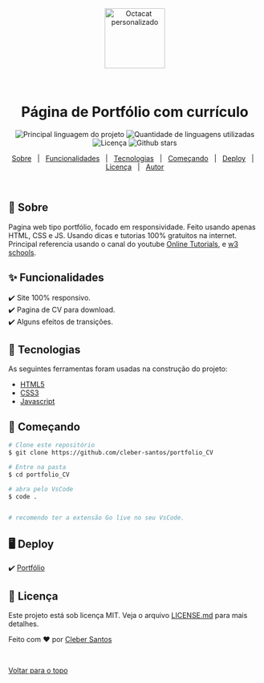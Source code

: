 <div align="center" id="top"> 
  <img 
    src="https://user-images.githubusercontent.com/62780876/163990400-4cced913-0b04-4efe-94cb-a1e69039ce2a.jpg"
    alt="Octacat personalizado"
    width="120px"
  />

&#xa0;
</div>

<h1 align="center">Página de Portfólio com currículo</h1>

<p align="center">
  <img alt="Principal linguagem do projeto" src="https://img.shields.io/github/languages/top/cleber-santos/portfolio_CV?color=56BEB8">

  <img alt="Quantidade de linguagens utilizadas" src="https://img.shields.io/github/languages/count/cleber-santos/portfolio_CV?color=56BEB8">

  <img alt="Licença" src="https://img.shields.io/github/license/cleber-santos/portfolio_CV?color=56BEB8">

  <img alt="Github stars" src="https://img.shields.io/github/stars/cleber-santos/portfolio_CV?color=56BEB8" />
</p>

<p align="center">
  <a href="#dart-sobre">Sobre</a> &#xa0; | &#xa0; 
  <a href="#sparkles-funcionalidades">Funcionalidades</a> &#xa0; | &#xa0;
  <a href="#rocket-tecnologias">Tecnologias</a> &#xa0; | &#xa0;
  <a href="#checkered_flag-começando">Começando</a> &#xa0; | &#xa0;
  <a href="#desktop_computer-deploy">Deploy</a> &#xa0; | &#xa0;
  <a href="#memo-licença">Licença</a> &#xa0; | &#xa0;
  <a href="https://github.com/cleber-santos" target="_blank">Autor</a>
</p>

<br>

## :dart: Sobre

Pagina web tipo portfólio, focado em responsividade. Feito usando apenas HTML, CSS e JS.
Usando dicas e tutorias 100% gratuitos na internet. Principal referencia usando o canal do youtube [Online Tutorials](https://www.youtube.com/c/OnlineTutorials4Designers), e [w3 schools](https://www.w3schools.com/).

## :sparkles: Funcionalidades

:heavy_check_mark: Site 100% responsivo.\
:heavy_check_mark: Pagina de CV para download.\
:heavy_check_mark: Alguns efeitos de transições.
## :rocket: Tecnologias

As seguintes ferramentas foram usadas na construção do projeto:

- [HTML5](https://www.w3schools.com/html/)
- [CSS3](https://www.w3schools.com/css/)
- [Javascript](https://developer.mozilla.org/pt-BR/docs/Web/JavaScript)

## :checkered_flag: Começando

```bash
# Clone este repositório
$ git clone https://github.com/cleber-santos/portfolio_CV

# Entre na pasta
$ cd portfolio_CV

# abra pelo VsCode
$ code .


# recomendo ter a extensão Go live no seu VsCode.
```
## :desktop_computer: Deploy

 :heavy_check_mark: <a href="" target="_blank">Portfólio</a>
## :memo: Licença

Este projeto está sob licença MIT. Veja o arquivo [LICENSE.md](https://github.com/cleber-santos/portfolio_CV/blob/main/LICENSE) para mais detalhes.

Feito com :heart: por <a href="https://github.com/cleber-santos" target="_blank">Cleber Santos</a>

&#xa0;

<a href="#top">Voltar para o topo</a>
